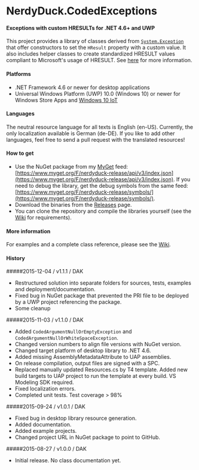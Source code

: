 # NerdyDuck.CodedExceptions
#### Exceptions with custom HRESULTs for .NET 4.6+ and UWP

This project provides a library of classes derived from [`System.Exception`](https://msdn.microsoft.com/en-us/library/System.Exception.aspx) that offer constructors to set the `HResult` property with a custom value.
It also includes helper classes to create standardized HRESULT values compliant to Microsoft's usage of HRESULT. See [here](https://msdn.microsoft.com/en-us/library/cc231198.aspx) for more information.

#### Platforms
- .NET Framework 4.6 or newer for desktop applications
- Universal Windows Platform (UWP) 10.0 (Windows 10) or newer for Windows Store Apps and [Windows 10 IoT](https://dev.windows.com/en-us/iot)

#### Languages
The neutral resource language for all texts is English (en-US). Currently, the only localization available is German (de-DE). If you like to add other languages, feel free to send a pull request with the translated resources!

#### How to get
- Use the NuGet package from my [MyGet](https://www.myget.org) feed: [https://www.myget.org/F/nerdyduck-release/api/v3/index.json](https://www.myget.org/F/nerdyduck-release/api/v3/index.json). If you need to debug the library, get the debug symbols from the same feed: [https://www.myget.org/F/nerdyduck-release/symbols/](https://www.myget.org/F/nerdyduck-release/symbols/).
- Download the binaries from the [Releases](../../releases/) page.
- You can clone the repository and compile the libraries yourself (see the [Wiki](../../wiki/) for requirements).

#### More information
For examples and a complete class reference, please see the [Wiki](../../wiki/).

#### History
#####2015-12-04 / v1.1.1 / DAK
- Restructured solution into separate folders for sources, tests, examples and deployment/documentation.
- Fixed bug in NuGet package that prevented the PRI file to be deployed by a UWP project referencing the package.
- Some cleanup

#####2015-11-03 / v1.1.0 / DAK
- Added `CodedArgumentNullOrEmptyException` and `CodedArgumentNullOrWhiteSpaceException`.
- Changed version numbers to align file versions with NuGet version.
- Changed target platform of desktop library to .NET 4.6.
- Added missing AssemblyMetadataAttribute to UAP assemblies.
- On release compilation, output files are signed with a SPC.
- Replaced manually updated Resources.cs by T4 template. Added new build targets to UAP project to run the template at every build. VS Modeling SDK required.
- Fixed localization errors.
- Completed unit tests. Test coverage > 98%

#####2015-09-24 / v1.0.1 / DAK
- Fixed bug in desktop library resource generation.
- Added documentation.
- Added example projects.
- Changed project URL in NuGet package to point to GitHub.

#####2015-08-27 / v1.0.0 / DAK
- Initial release. No class documentation yet.
